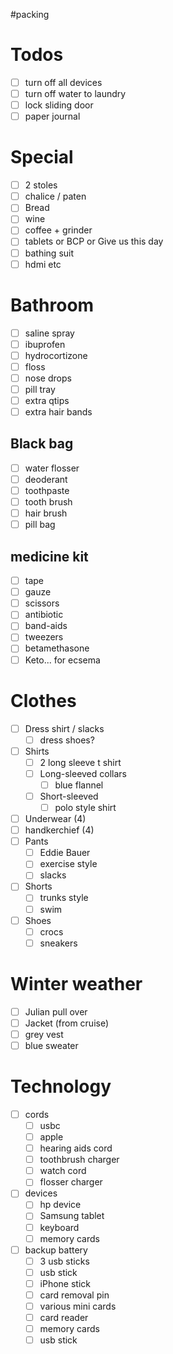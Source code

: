 #packing

# Todos
- [ ] turn off all devices
- [ ] turn off water to laundry
- [ ] lock sliding door
- [ ] paper journal
# Special

- [ ] 2 stoles
- [ ] chalice / paten
- [ ] Bread
- [ ] wine
- [ ] coffee + grinder
- [ ] tablets or BCP or Give us this day
- [ ] bathing suit
- [ ] hdmi etc

# Bathroom
- [ ] saline spray
- [ ] ibuprofen
- [ ] hydrocortizone
- [ ] floss
- [ ] nose drops 
- [ ] pill tray
- [ ] extra qtips
- [ ] extra hair bands
## Black bag

- [ ] water flosser
- [ ] deoderant 
- [ ] toothpaste
- [ ] tooth brush
- [ ] hair brush
- [ ] pill bag

## medicine kit
- [ ] tape
- [ ] gauze
- [ ] scissors
- [ ] antibiotic
- [ ] band-aids
- [ ] tweezers
- [ ] betamethasone
- [ ] Keto... for ecsema

# Clothes
- [ ] Dress shirt / slacks
	- [ ] dress shoes?
- [ ] Shirts
	- [ ] 2 long sleeve t shirt
	- [ ] Long-sleeved collars
		- [ ] blue flannel 
	- [ ] Short-sleeved
		- [ ] polo style shirt
- [ ] Underwear (4)
- [ ] handkerchief (4)
- [ ] Pants
	- [ ] Eddie Bauer
	- [ ] exercise style
	- [ ] slacks
- [ ] Shorts
	- [ ] trunks style
	- [ ] swim 
- [ ]  Shoes
	 - [ ] crocs  
	 - [ ] sneakers
# Winter weather
- [ ] Julian pull over 
- [ ] Jacket (from cruise)
- [ ] grey vest
- [ ] blue sweater
# Technology
- [ ] cords
	- [ ] usbc
	- [ ] apple
	- [ ] hearing aids cord
	- [ ] toothbrush charger
	- [ ] watch cord
	- [ ] flosser charger
- [ ] devices
	- [ ] hp device
	- [ ] Samsung tablet
	- [ ] keyboard
	- [ ] memory cards
- [ ] backup battery
	- [ ] 3 usb sticks
	- [ ] usb stick
	- [ ] iPhone stick
	- [ ] card removal pin
	- [ ] various mini cards
	- [ ] card reader
	- [ ] memory cards 
	- [ ] usb stick
